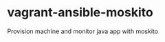 vagrant-ansible-moskito
=======================

Provision machine and monitor java app with moskito
